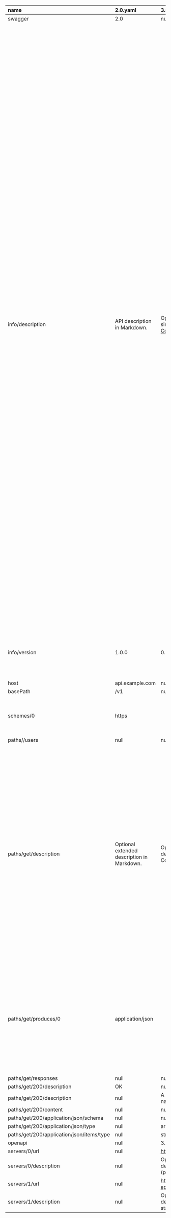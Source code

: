 | name | 2.0.yaml | 3.0.yaml | diff |
| :--- | :--- | :--- | :--- |
| swagger | 2.0 | null | null |
| info/description | API description in Markdown. | Optional multiline or single-line description in [CommonMark](http://commonmark.org/help/) or HTML. | - A- P- I+ O+ p+ t+ i+ o+ n+ a+ l+  + m+ u+ l+ t+ i+ l+ i+ n+ e+  + o+ r+  + s+ i+ n+ g+ l+ e+ -+ l+ i+ n+ e     d  e  s  c  r  i  p  t  i  o  n     i  n   + [+ C+ o+ m+ m+ o+ n  M  a  r  k- d+ ]+ (+ h+ t+ t+ p+ :+ /+ /+ c  o- w+ m+ m+ o  n+ m+ a+ r+ k  .+ o+ r+ g+ /+ h+ e+ l+ p+ /+ )+  + o+ r+  + H+ T+ M+ L+ . |
| info/version | 1.0.0 | 0.1.9 | + 0+ .  1  .+ 9- 0- .- 0 |
| host | api.example.com | null | null |
| basePath | /v1 | null | null |
| schemes/0 | https |  | - h- t- t- p- s |
| paths//users | null | null | null |
| paths/get/description | Optional extended description in Markdown. | Optional extended description in CommonMark or HTML. |   O  p  t  i  o  n  a  l     e  x  t  e  n  d  e  d     d  e  s  c  r  i  p  t  i  o  n     i  n   + C+ o+ m+ m+ o+ n  M  a  r  k- d+    o- w- n+ r+  + H+ T+ M+ L  . |
| paths/get/produces/0 | application/json |  | - a- p- p- l- i- c- a- t- i- o- n- /- j- s- o- n |
| paths/get/responses | null | null | null |
| paths/get/200/description | OK | null | null |
| paths/get/200/description | null | A JSON array of user names | null |
| paths/get/200/content | null | null | null |
| paths/get/200/application/json/schema | null | null | null |
| paths/get/200/application/json/type | null | array | null |
| paths/get/200/application/json/items/type | null | string | null |
| openapi | null | 3.0.0 | null |
| servers/0/url | null | http://api.example.com/v1 | null |
| servers/0/description | null | Optional server description, e.g. Main (production) server | null |
| servers/1/url | null | http://staging-api.example.com | null |
| servers/1/description | null | Optional server description, e.g. Internal staging server for testing | null |
